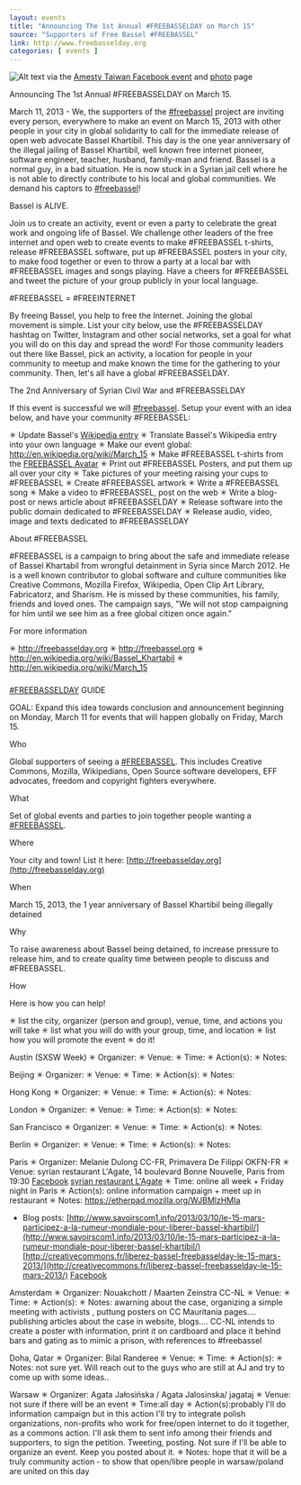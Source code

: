 ```yaml
---
layout: events
title: "Announcing The 1st Annual #FREEBASSELDAY on March 15"
source: "Supporters of Free Bassel #FREEBASSEL"
link: http://www.freebasselday.org
categories: [ events ]
---
```

![Alt text](https://fbcdn-sphotos-d-a.akamaihd.net/hphotos-ak-ash3/523050_397648526973123_190284685_n.jpg)
via the [Amesty Taiwan Facebook event](http://www.facebook.com/events/119143238237926/) and [photo](https://www.facebook.com/media/set/?set=a.397647550306554.97007.293918450679465&type=1) page

Announcing The 1st Annual #FREEBASSELDAY on March 15.

March 11, 2013 - We, the supporters of the [#freebassel](https://twitter.com/#freebassel) project are inviting every person, everywhere to make an event on March 15, 2013 with other people in your city in global solidarity to call for the immediate release of open web advocate Bassel Khartibil. This day is the one year anniversary of the illegal jailing of Bassel Khartibil, well known free internet pioneer, software engineer, teacher, husband, family-man and friend. Bassel is a normal guy, in a bad situation. He is now stuck in a Syrian jail cell where he is not able to directly contribute to his local and global communities. We demand his captors to [#freebassel](https://twitter.com/#freebassel)!

Bassel is ALIVE.

Join us to create an activity, event or even a party to celebrate the great work and ongoing life of Bassel. We challenge other leaders of the free internet and open web to create events to make #FREEBASSEL t-shirts, release #FREEBASSEL software, put up #FREEBASSEL posters in your city, to make food together or even to throw a party at a local bar with #FREEBASSEL images and songs playing. Have a cheers for #FREEBASSEL and tweet the picture of your group publicly in your local language.

#FREEBASSEL = #FREEINTERNET

By freeing Bassel, you help to free the Internet. Joining the global movement is simple. List your city below, use the #FREEBASSELDAY hashtag on Twitter, Instagram and other social networks, set a goal for what you will do on this day and spread the word! For those community leaders out there like Bassel, pick an activity, a location for people in your community to meetup and make known the time for the gathering to your community. Then, let's all have a global #FREEBASSELDAY.

The 2nd Anniversary of Syrian Civil War and #FREEBASSELDAY

If this event is successful we will [#freebassel](https://twitter.com/#freebassel). Setup your event with an idea below, and have your community #FREEBASSEL:

✳ Update Bassel's [Wikipedia entry](http://en.wikipedia.org/wiki/Bassel_Khartabil) 
✳ Translate Bassel's Wikipedia entry into your own language
✳ Make our event global: http://en.wikipedia.org/wiki/March_15
✳ Make #FREEBASSEL t-shirts from the [FREEBASSEL Avatar](http://openclipart.org/search/?query=freebassel)
✳ Print out #FREEBASSEL Posters, and put them up all over your city
✳ Take pictures of your meeting raising your cups to #FREEBASSEL
✳ Create #FREEBASSEL artwork
✳ Write a #FREEBASSEL song
✳ Make a video to #FREEBASSEL, post on the web
✳ Write a blog-post or news article about #FREEBASSELDAY
✳ Release software into the public domain dedicated to #FREEBASSELDAY
✳ Release audio, video, image and texts dedicated to #FREEBASSELDAY


About #FREEBASSEL

#FREEBASSEL is a campaign to bring about the safe and immediate release of Bassel Khartabil from wrongful detainment in Syria since March 2012. He is a well known contributor to global software and culture communities like Creative Commons, Mozilla Firefox, Wikipedia, Open Clip Art Library, Fabricatorz, and Sharism. He is missed by these communities, his family, friends and loved ones. The campaign says, "We will not stop campaigning for him until we see him as a free global citizen once again."

For more information

✳ http://freebasselday.org
✳ http://freebassel.org
✳ http://en.wikipedia.org/wiki/Bassel_Khartabil
✳ http://en.wikipedia.org/wiki/March_15


###


[#FREEBASSELDAY](https://twitter.com/#freebasselday) GUIDE

GOAL: Expand this idea towards conclusion and announcement beginning on Monday, March 11 for events that will happen globally on Friday, March 15.

Who

Global supporters of seeing a [#FREEBASSEL](https://twitter.com/#freebassel). This includes Creative Commons, Mozilla, Wikipedians, Open Source software developers, EFF advocates, freedom and copyright fighters everywhere.

What

Set of global events and parties to join together people wanting a [#FREEBASSEL](https://twitter.com/#freebassel).

Where

Your city and town! List it here: [http://freebasselday.org](http://freebasselday.org)

When

March 15, 2013, the 1 year anniversary of Bassel Khartibil being illegally detained

Why

To raise awareness about Bassel being detained, to increase pressure to release him, and to create quality time between people to discuss and #FREEBASSEL.


How

Here is how you can help!

✳ list the city, organizer (person and group), venue, time, and actions you will take
✳ list what you will do with your group, time, and location
✳ list how you will promote the event
✳ do it!

Austin (SXSW Week)
✳ Organizer:
✳ Venue: 
✳ Time:
✳ Action(s):
✳ Notes: 

Beijing
✳ Organizer:
✳ Venue: 
✳ Time:
✳ Action(s):
✳ Notes: 

Hong Kong
✳ Organizer:
✳ Venue: 
✳ Time:
✳ Action(s):
✳ Notes: 

London
✳ Organizer:
✳ Venue: 
✳ Time:
✳ Action(s):
✳ Notes: 

San Francisco
✳ Organizer:
✳ Venue: 
✳ Time:
✳ Action(s):
✳ Notes: 

Berlin
✳ Organizer:
✳ Venue: 
✳ Time:
✳ Action(s):
✳ Notes: 

Paris
✳ Organizer: Melanie Dulong CC-FR, Primavera De Filippi OKFN-FR
✳ Venue: syrian restaurant L'Agate, 14 boulevard Bonne Nouvelle, Paris from 19:30
[Facebook](https://www.facebook.com/events/426981290720783/)
[syrian restaurant L'Agate](http://lebistrosyrien.com/bistro/contact.php)
✳ Time: online all week + Friday night in Paris
✳ Action(s): online information campaign + meet up in restaurant
✳ Notes: https://etherpad.mozilla.org/WJBMlzHMIa
* Blog posts:
[http://www.savoirscom1.info/2013/03/10/le-15-mars-participez-a-la-rumeur-mondiale-pour-liberer-bassel-khartibil/](http://www.savoirscom1.info/2013/03/10/le-15-mars-participez-a-la-rumeur-mondiale-pour-liberer-bassel-khartibil/)
[http://creativecommons.fr/liberez-bassel-freebasselday-le-15-mars-2013/](http://creativecommons.fr/liberez-bassel-freebasselday-le-15-mars-2013/)
[Facebook](https://www.facebook.com/events/426981290720783/)

Amsterdam
✳ Organizer: Nouakchott / Maarten Zeinstra CC-NL
✳ Venue: 
✳ Time:
✳ Action(s):
✳ Notes: awarning  about the case, organizing a simple meeting with activists , puttung  posters on CC Mauritania pages.... publishing articles about the case in  website, blogs....
CC-NL intends to create a poster with information, print it on cardboard and place it behind bars and gating as to mimic a prison, with references to #freebassel

Doha, Qatar
✳ Organizer: Bilal Randeree
✳ Venue: 
✳ Time:
✳ Action(s):
✳ Notes: not sure yet. Will reach out to the guys who are still at AJ and try to come up with some ideas..

Warsaw
✳ Organizer: Agata Jałosińska / Agata Jalosinska/ jagataj
✳ Venue: not sure if there will be an event
✳ Time:all day
✳ Action(s):probably I'll do information campaign but in this action I'll try to integrate polish organizations,  non-profits who work for free/open internet to do it together, as a commons action. I'll ask them to sent info among their friends and supporters, to sign the petition. Tweeting, posting. Not sure if I'll be able to organize an event. Keep you posted about it.
✳ Notes: hope that it will be a truly community action - to show that open/libre people in warsaw/poland are united on this day
